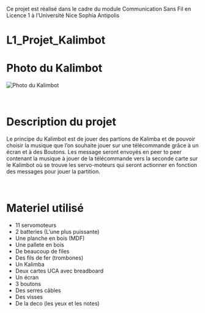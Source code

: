 Ce projet est réalisé dans le cadre du module Communication Sans Fil en Licence 1 à l’Université Nice Sophia Antipolis

# L1_Projet_Kalimbot

# Photo du Kalimbot

![Photo du Kalimbot](https://cdn.discordapp.com/attachments/964249347774627880/980465394705924106/unknown.png)

<br/>

# Description du projet

Le principe du Kalimbot est de jouer des partions de Kalimba et de pouvoir choisir la musique que l’on souhaite jouer sur une télécommande grâce à un écran et à des Boutons. Les message seront envoyés en peer to peer contenant la musique à jouer de la télécommande vers la seconde carte sur le Kalimbot où se trouve les servo-moteurs qui seront actionner en fonction des messages pour jouer la partition.


<br/>

# Materiel utilisé

* 11 servomoteurs<br/>
* 2 batteries (L’une plus puissante)<br/>
* Une planche en bois (MDF)<br/>
* Une pallete en bois<br/>
* De beaucoup de files<br/>
* Des fils de fer (trombones)<br/>
* Un Kalimba<br/>
* Deux cartes UCA avec breadboard<br/>
* Un écran<br/>
* 3 boutons<br/>
* Des serres câbles<br/>
* Des visses<br/>
* De la deco (les yeux et les notes)<br/>

